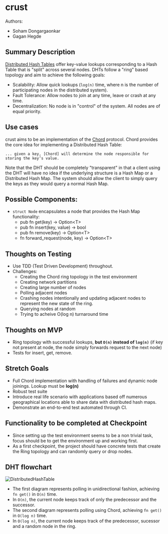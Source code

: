 # crust

Authors:

- Soham Dongargaonkar
- Gagan Hegde

## Summary Description

[Distributed Hash Tables](https://en.wikipedia.org/wiki/Distributed_hash_table) offer key-value lookups corresponding to a Hash Table that is "split" across several nodes.
DHTs follow a "ring" based topology and aim to achieve the following goals:
 - Scalability: Allow quick lookups (`log(n)` time, where n is the number of participating nodes in the distributed system).
 - Fault Tolerance: Allow nodes to join at any time, leave or crash at any time.
 - Decentralization: No node is in "control" of the system. All nodes are of equal priority.

## Use cases
crust aims to be an implementation of the [Chord](https://en.wikipedia.org/wiki/Chord_(peer-to-peer)) protocol. Chord provides the core idea for implementing a Distributed Hash Table: 
```
... given a key, [Chord] will determine the node responsible for storing the key’s value.
```
Note that the DHT should be completely "transparent" in that a client using the DHT will have no idea if the underlying structure is a Hash Map or a Distributed Hash Map. The system should allow the client to simply query the keys as they would query a normal Hash Map. 

## Possible Components:
- `struct Node` encapsulates a node that provides the Hash Map functionality:
    - pub fn get(key) -> Option\<T\>
    - pub fn insert(key, value) -> bool
    - pub fn remove(key) -> Option\<T\>
    - fn forward_request(node, key) -> Option\<T\>

## Thoughts on Testing
- Use TDD (Test Driven Development) throughout.
- Challenges:
    - Creating the Chord ring topology in the test environment
    - Creating network partitions
    - Creating large number of nodes
    - Polling adjacent nodes
    - Crashing nodes intentionally and updating adjacent nodes to represent the new state of the ring.
    - Querying nodes at random
    - Trying to acheive O(log n) turnaround time

## Thoughts on MVP
- Ring topology with successful lookups, **but `O(n)` instead of `log(n)`** (if key not present at node, the node simply forwards request to the next node)
- Tests for insert, get, remove. 

## Stretch Goals
- Full Chord implementation with handling of failures and dynamic node joinings. Lookup must be **log(n)**
- Robust test suite
- Introduce real life scenario with applications based off numerous geographical locations able to share data with distributed hash maps.
- Demonstrate an end-to-end test automated through CI.

## Functionality to be completed at Checkpoint
- Since setting up the test environment seems to be a non trivial task, focus should be to get the environment up and working first.
- As a first checkpoint, the project should have concrete tests that create the Ring topology and can randomly query or drop nodes.

## DHT flowchart
![DistributedHashTable](https://user-images.githubusercontent.com/48808456/111398107-37d8b780-8699-11eb-8b35-758199958b06.png)

- The first diagram represents polling in unidirectional fashion, achieving `fn get()` in `O(n)` time.
- In `O(n)`, the current node keeps track of only the predecessor and the successor.
- The second diagram represents polling using Chord, achieving `fn get()` in `O(log n)` time.
- In `O(log n)`, the current node keeps track of the predecessor, sucessor and a random node in the ring.


